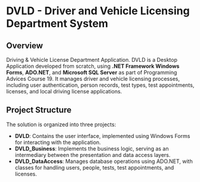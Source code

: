 # DVLD - Driver and Vehicle Licensing Department System

## Overview

Driving & Vehicle License Department Application. DVLD is a Desktop Application developed from scratch, using **.NET Framework Windows Forms**, **ADO.NET**, and **Microsoft SQL Server** as part of Programming Advices Course 19. It manages driver and vehicle licensing processes, including user authentication, person records, test types, test appointments, licenses, and local driving license applications.

## Project Structure

The solution is organized into three projects:

- **DVLD**: Contains the user interface, implemented using Windows Forms for interacting with the application.
- **DVLD_Business**: Implements the business logic, serving as an intermediary between the presentation and data access layers.
- **DVLD_DataAccess**: Manages database operations using ADO.NET, with classes for handling users, people, tests, test appointments, and licenses.